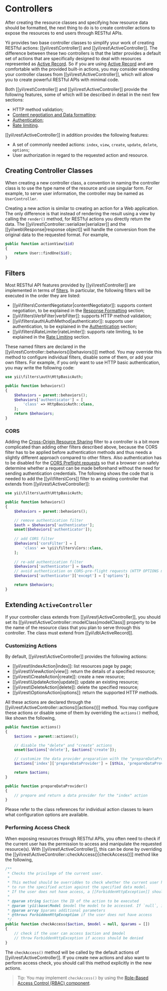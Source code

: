 Controllers
===========

After creating the resource classes and specifying how resource data should be formatted, the next thing
to do is to create controller actions to expose the resources to end users through RESTful APIs.

Yii provides two base controller classes to simplify your work of creating RESTful actions:
[[yii\rest\Controller]] and [[yii\rest\ActiveController]]. The difference between these two controllers
is that the latter provides a default set of actions that are specifically designed to deal with
resources represented as [Active Record](db-active-record.md). So if you are using [Active Record](db-active-record.md)
and are comfortable with the provided built-in actions, you may consider extending your controller classes
from [[yii\rest\ActiveController]], which will allow you to create powerful RESTful APIs with minimal code.

Both [[yii\rest\Controller]] and [[yii\rest\ActiveController]] provide the following features, some of which
will be described in detail in the next few sections:

* HTTP method validation;
* [Content negotiation and Data formatting](rest-response-formatting.md);
* [Authentication](rest-authentication.md);
* [Rate limiting](rest-rate-limiting.md).

[[yii\rest\ActiveController]] in addition provides the following features:

* A set of commonly needed actions: `index`, `view`, `create`, `update`, `delete`, `options`;
* User authorization in regard to the requested action and resource.


## Creating Controller Classes <span id="creating-controller"></span>

When creating a new controller class, a convention in naming the controller class is to use
the type name of the resource and use singular form. For example, to serve user information,
the controller may be named as `UserController`.

Creating a new action is similar to creating an action for a Web application. The only difference
is that instead of rendering the result using a view by calling the `render()` method, for RESTful actions
you directly return the data. The [[yii\rest\Controller::serializer|serializer]] and the
[[yii\web\Response|response object]] will handle the conversion from the original data to the requested
format. For example,

```php
public function actionView($id)
{
    return User::findOne($id);
}
```


## Filters <span id="filters"></span>

Most RESTful API features provided by [[yii\rest\Controller]] are implemented in terms of [filters](structure-filters.md).
In particular, the following filters will be executed in the order they are listed:

* [[yii\filters\ContentNegotiator|contentNegotiator]]: supports content negotiation, to be explained in
  the [Response Formatting](rest-response-formatting.md) section;
* [[yii\filters\VerbFilter|verbFilter]]: supports HTTP method validation;
* [[yii\filters\auth\AuthMethod|authenticator]]: supports user authentication, to be explained in
  the [Authentication](rest-authentication.md) section;
* [[yii\filters\RateLimiter|rateLimiter]]: supports rate limiting, to be explained in
  the [Rate Limiting](rest-rate-limiting.md) section.

These named filters are declared in the [[yii\rest\Controller::behaviors()|behaviors()]] method.
You may override this method to configure individual filters, disable some of them, or add your own filters.
For example, if you only want to use HTTP basic authentication, you may write the following code:

```php
use yii\filters\auth\HttpBasicAuth;

public function behaviors()
{
    $behaviors = parent::behaviors();
    $behaviors['authenticator'] = [
        'class' => HttpBasicAuth::class,
    ];
    return $behaviors;
}
```

### CORS <span id="cors"></span>

Adding the [Cross-Origin Resource Sharing](structure-filters.md#cors) filter to a controller is a bit more complicated
than adding other filters described above, because the CORS filter has to be applied before authentication methods
and thus needs a slightly different approach compared to other filters. Also authentication has to be disabled for the
[CORS Preflight requests](https://developer.mozilla.org/en-US/docs/Web/HTTP/Access_control_CORS#Preflighted_requests)
so that a browser can safely determine whether a request can be made beforehand without the need for sending
authentication credentials. The following shows the code that is needed to add the [[yii\filters\Cors]] filter
to an existing controller that extends from [[yii\rest\ActiveController]]:

```php
use yii\filters\auth\HttpBasicAuth;

public function behaviors()
{
    $behaviors = parent::behaviors();

    // remove authentication filter
    $auth = $behaviors['authenticator'];
    unset($behaviors['authenticator']);
    
    // add CORS filter
    $behaviors['corsFilter'] = [
        'class' => \yii\filters\Cors::class,
    ];
    
    // re-add authentication filter
    $behaviors['authenticator'] = $auth;
    // avoid authentication on CORS-pre-flight requests (HTTP OPTIONS method)
    $behaviors['authenticator']['except'] = ['options'];

    return $behaviors;
}
```


## Extending `ActiveController` <span id="extending-active-controller"></span>

If your controller class extends from [[yii\rest\ActiveController]], you should set
its [[yii\rest\ActiveController::modelClass|modelClass]] property to be the name of the resource class
that you plan to serve through this controller. The class must extend from [[yii\db\ActiveRecord]].


### Customizing Actions <span id="customizing-actions"></span>

By default, [[yii\rest\ActiveController]] provides the following actions:

* [[yii\rest\IndexAction|index]]: list resources page by page;
* [[yii\rest\ViewAction|view]]: return the details of a specified resource;
* [[yii\rest\CreateAction|create]]: create a new resource;
* [[yii\rest\UpdateAction|update]]: update an existing resource;
* [[yii\rest\DeleteAction|delete]]: delete the specified resource;
* [[yii\rest\OptionsAction|options]]: return the supported HTTP methods.

All these actions are declared through the [[yii\rest\ActiveController::actions()|actions()]] method.
You may configure these actions or disable some of them by overriding the `actions()` method, like shown the following,

```php
public function actions()
{
    $actions = parent::actions();

    // disable the "delete" and "create" actions
    unset($actions['delete'], $actions['create']);

    // customize the data provider preparation with the "prepareDataProvider()" method
    $actions['index']['prepareDataProvider'] = [$this, 'prepareDataProvider'];

    return $actions;
}

public function prepareDataProvider()
{
    // prepare and return a data provider for the "index" action
}
```

Please refer to the class references for individual action classes to learn what configuration options are available.


### Performing Access Check <span id="performing-access-check"></span>

When exposing resources through RESTful APIs, you often need to check if the current user has the permission
to access and manipulate the requested resource(s). With [[yii\rest\ActiveController]], this can be done
by overriding the [[yii\rest\ActiveController::checkAccess()|checkAccess()]] method like the following,

```php
/**
 * Checks the privilege of the current user.
 *
 * This method should be overridden to check whether the current user has the privilege
 * to run the specified action against the specified data model.
 * If the user does not have access, a [[ForbiddenHttpException]] should be thrown.
 *
 * @param string $action the ID of the action to be executed
 * @param \yii\base\Model $model the model to be accessed. If `null`, it means no specific model is being accessed.
 * @param array $params additional parameters
 * @throws ForbiddenHttpException if the user does not have access
 */
public function checkAccess($action, $model = null, $params = [])
{
    // check if the user can access $action and $model
    // throw ForbiddenHttpException if access should be denied
}
```

The `checkAccess()` method will be called by the default actions of [[yii\rest\ActiveController]]. If you create
new actions and also want to perform access check, you should call this method explicitly in the new actions.

> Tip: You may implement `checkAccess()` by using the [Role-Based Access Control (RBAC) component](security-authorization.md).
